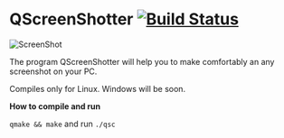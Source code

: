 # QScreenShotter [![Build Status](https://travis-ci.org/sb0y/QScreenShotter.svg?branch=master)](https://travis-ci.org/sb0y/QScreenShotter)

![ScreenShot](https://myapps.developer.ubuntu.com/site_media/appmedia/2015/02/QScreenShotter_004.png)

The program QScreenShotter will help you to make comfortably an any screenshot on your PC.

Сompiles only for Linux. Windows will be soon.

**How to compile and run**

``qmake && make``
and run
``./qsc``
